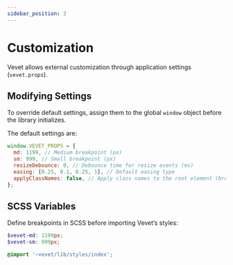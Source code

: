 ```yaml
---
sidebar_position: 3
---
```


# Customization

Vevet allows external customization through application settings (`vevet.props`).

## Modifying Settings

To override default settings, assign them to the global `window` object before the library initializes.

The default settings are:

```js
window.VEVET_PROPS = {
  md: 1199, // Medium breakpoint (px)
  sm: 999, // Small breakpoint (px)
  resizeDebounce: 0, // Debounce time for resize events (ms)
  easing: [0.25, 0.1, 0.25, 1], // Default easing type
  applyClassNames: false, // Apply class names to the root element (browser, OS, etc.)
};
```

## SCSS Variables

Define breakpoints in SCSS before importing Vevet’s styles:

```scss
$vevet-md: 1199px;
$vevet-sm: 999px;

@import '~vevet/lib/styles/index';
```